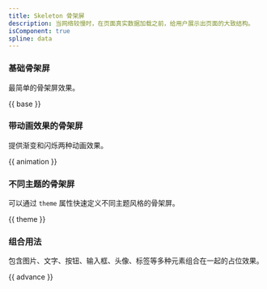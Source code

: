 ```yaml
---
title: Skeleton 骨架屏
description: 当网络较慢时，在页面真实数据加载之前，给用户展示出页面的大致结构。
isComponent: true
spline: data
---
```


### 基础骨架屏

最简单的骨架屏效果。

{{ base }}

### 带动画效果的骨架屏

提供渐变和闪烁两种动画效果。

{{ animation }}

### 不同主题的骨架屏

可以通过 `theme` 属性快速定义不同主题风格的骨架屏。

{{ theme }}

### 组合用法

包含图片、文字、按钮、输入框、头像、标签等多种元素组合在一起的占位效果。

{{ advance }}